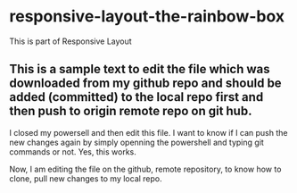 # responsive-layout-the-rainbow-box
This is part of Responsive Layout

## This is a sample text to edit the file which was downloaded from my github repo and should be added (committed) to the local repo first and then push to origin remote repo on git hub.

I closed my powersell and then edit this file. I want to know if I can push the new changes again by simply openning the powershell and typing git commands or not. Yes, this works.

Now, I am editing the file on the github, remote repository, to know how to clone, pull new changes to my local repo.
